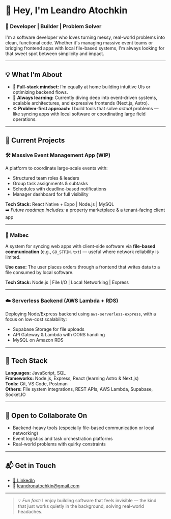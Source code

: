 # 👋 Hey, I'm Leandro Atochkin

### 🧠 Developer | Builder | Problem Solver

I'm a software developer who loves turning messy, real-world problems into clean, functional code. Whether it's managing massive event teams or bridging frontend apps with local file-based systems, I'm always looking for that sweet spot between simplicity and impact.

---

## 💡 What I’m About

- 🧱 **Full-stack mindset:** I’m equally at home building intuitive UIs or optimizing backend flows.
- 🔁 **Always learning:** Currently diving deep into event-driven systems, scalable architectures, and expressive frontends (Next.js, Astro).
- ⚙️ **Problem-first approach:** I build tools that solve *actual* problems — like syncing apps with local software or coordinating large field operations.

---

## 🔭 Current Projects

### 🛠️ Massive Event Management App (WIP)
A platform to coordinate large-scale events with:
- Structured team roles & leaders
- Group task assignments & subtasks
- Schedules with deadline-based notifications
- Manager dashboard for full visibility

**Tech Stack:** React Native + Expo | Node.js | MySQL  
➡️ _Future roadmap includes:_ a property marketplace & a tenant-facing client app

---

### 🔌 Malbec
A system for syncing web apps with client-side software via **file-based communication** (e.g., `GO_STFIN.txt`) — useful where network reliability is limited.

**Use case:** The user places orders through a frontend that writes data to a file consumed by local software.

**Tech Stack:** Node.js | File I/O | Local Networking | Express

---

### ☁️ Serverless Backend (AWS Lambda + RDS)
Deploying Node/Express backend using `aws-serverless-express`, with a focus on low-cost scalability:
- Supabase Storage for file uploads
- API Gateway & Lambda with CORS handling
- MySQL on Amazon RDS

---

## 🧰 Tech Stack

**Languages:** JavaScript, SQL  
**Frameworks:** Node.js, Express, React (learning Astro & Next.js)  
**Tools:** Git, VS Code, Postman  
**Others:** File system integrations, REST APIs, AWS Lambda, Supabase, Socket.IO

---

## 🤝 Open to Collaborate On

- Backend-heavy tools (especially file-based communication or local networking)  
- Event logistics and task orchestration platforms  
- Real-world problems with quirky constraints

---

## 📬 Get in Touch

- [📎 LinkedIn](https://www.linkedin.com/in/leandroatochkin/)  
- 📧 leandronatochkin@gmail.com

---

> 💡 *Fun fact:* I enjoy building software that feels invisible — the kind that just works quietly in the background, solving real-world headaches.


